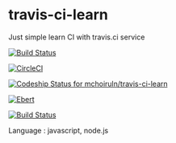 # travis-ci-learn
Just simple learn CI with travis.ci service

[![Build Status](https://travis-ci.org/mchoiruln/travis-ci-learn.svg?branch=master)](https://travis-ci.org/mchoiruln/travis-ci-learn)

[![CircleCI](https://circleci.com/gh/mchoiruln/travis-ci-learn.svg?style=svg)](https://circleci.com/gh/mchoiruln/travis-ci-learn)

[![Codeship Status for mchoiruln/travis-ci-learn](https://app.codeship.com/projects/6b60eb30-43d8-0136-3ede-62fd778c83b5/status?branch=master)](https://app.codeship.com/projects/291706)

[![Ebert](https://ebertapp.io/github/mchoiruln/learn-ci.svg)](https://ebertapp.io/github/mchoiruln/learn-ci)

[![Build Status](https://semaphoreci.com/api/v1/mchoiruln/learn-ci/branches/master/badge.svg)](https://semaphoreci.com/mchoiruln/learn-ci)

Language : javascript, node.js

